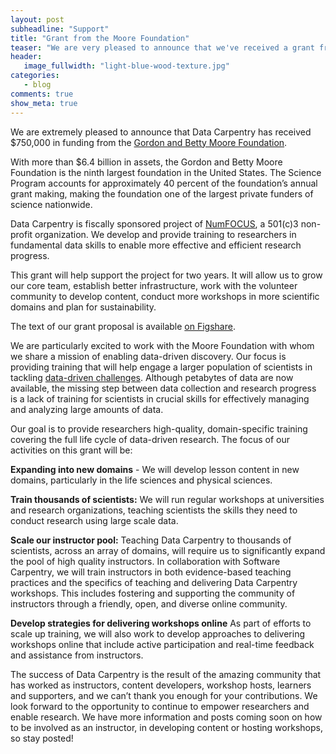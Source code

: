 ```yaml
---
layout: post
subheadline: "Support"
title: "Grant from the Moore Foundation"
teaser: "We are very pleased to announce that we've received a grant from the Gordon and Betty Moore Foundation."
header:
   image_fullwidth: "light-blue-wood-texture.jpg"
categories:
   - blog
comments: true
show_meta: true
---
```


We are extremely pleased to announce that Data Carpentry has received $750,000 in funding from the [Gordon and Betty Moore Foundation](http://moore.org). 

With more than $6.4 billion in assets, the Gordon and Betty Moore Foundation is the ninth largest foundation in the United States. The Science Program accounts for approximately 40 percent of the foundation’s annual grant making, making the foundation one of the largest private funders of science nationwide.

Data Carpentry is fiscally sponsored project of [NumFOCUS](http://numfocus.org), 
a 501(c)3 non-profit organization.
We develop and provide training to researchers in fundamental data skills to enable more effective and efficient research progress. 

This grant will help support the project for two years. It will allow us to grow our core team, establish better infrastructure, work with the volunteer community to develop content, conduct more workshops in more scientific domains and plan for sustainability. 

The text of our grant proposal is available [on Figshare](http://dx.doi.org/10.6084/m9.figshare.1507552).

We are particularly excited to work with the Moore Foundation with whom we share a mission of enabling data-driven discovery. Our focus is providing training that will help engage a larger population of scientists in tackling [data-driven 
challenges](https://www.moore.org/programs/science/data-driven-discovery/ddd-practices). Although petabytes of data are now available, the missing step between data collection and research progress is a lack of training for scientists in crucial skills for effectively managing and analyzing large amounts of data.

Our goal is to provide researchers high-quality, domain-specific training covering the full life cycle of data-driven research. The focus of our activities on this grant will be:

**Expanding into new domains** - We will develop lesson content in new domains, particularly in the life sciences and physical sciences.

**Train thousands of scientists:**  We will run regular workshops at universities and research organizations, teaching scientists the skills they need to conduct research using large scale data. 

**Scale our instructor pool:** Teaching Data Carpentry to thousands of scientists, across an array of domains, will require us to significantly expand the pool of high quality instructors. In collaboration with Software Carpentry, we will train instructors in both evidence-based teaching practices and the specifics of teaching and delivering Data Carpentry workshops. This includes fostering and supporting the community of instructors through a friendly, open, and diverse online community.

**Develop strategies for delivering workshops online** As part of efforts to scale up training, we will also work to develop approaches to delivering workshops online that include active participation and real-time feedback and assistance from instructors. 


The success of Data Carpentry is the result of the amazing community that has worked as instructors, content developers, workshop hosts, learners and supporters, and we can’t thank you enough for your contributions. We look forward to the opportunity to continue to empower researchers and enable research. We have more information and posts coming soon
on how to be involved as an instructor, in developing content or hosting workshops, so 
stay posted!